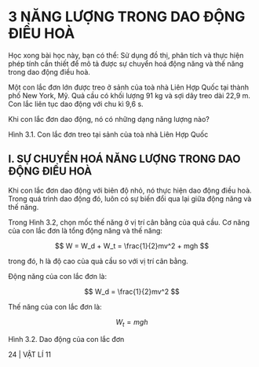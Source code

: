 # 3 NĂNG LƯỢNG TRONG DAO ĐỘNG ĐIỀU HOÀ

Học xong bài học này, bạn có thể:
Sử dụng đồ thị, phân tích và thực hiện phép tính cần thiết để mô tả được sự chuyển hoá động năng và thế năng trong dao động điều hoà.

Một con lắc đơn lớn được treo ở sảnh của toà nhà Liên Hợp Quốc tại thành phố New York, Mỹ. Quả cầu có khối lượng 91 kg và sợi dây treo dài 22,9 m. Con lắc liên tục dao động với chu kì 9,6 s.

Khi con lắc đơn dao động, nó có những dạng năng lượng nào?

Hình 3.1. Con lắc đơn treo tại sảnh của toà nhà Liên Hợp Quốc

## I. SỰ CHUYỂN HOÁ NĂNG LƯỢNG TRONG DAO ĐỘNG ĐIỀU HOÀ

Khi con lắc đơn dao động với biên độ nhỏ, nó thực hiện dao động điều hoà. Trong quá trình dao động đó, luôn có sự biến đổi qua lại giữa động năng và thế năng.

Trong Hình 3.2, chọn mốc thế năng ở vị trí cân bằng của quả cầu. Cơ năng của con lắc đơn là tổng động năng và thế năng:

$$ W = W_d + W_t = \frac{1}{2}mv^2 + mgh $$

trong đó, h là độ cao của quả cầu so với vị trí cân bằng.

Động năng của con lắc đơn là:

$$ W_d = \frac{1}{2}mv^2 $$

Thế năng của con lắc đơn là:

$$ W_t = mgh $$

Hình 3.2. Dao động của con lắc đơn

24 | VẬT LÍ 11